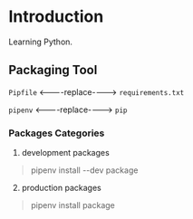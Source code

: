 # Introduction
Learning Python. 

## Packaging Tool
 
`Pipfile` <----replace----> `requirements.txt`

`pipenv` <----replace----> `pip`

### Packages Categories
1. development packages
> pipenv install --dev package

2. production packages
> pipenv install package
